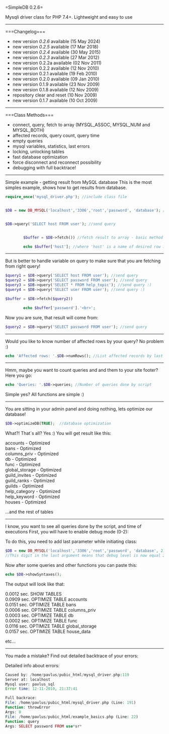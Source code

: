 =SimpleDB 0.2.6=


Mysqli driver class for PHP 7.4+.
Lightweight and easy to use

----

===Changelog===
 * new version *0.2.6* available (15 May 2024)
 * new version *0.2.5* available (17 Mar 2018)
 * new version *0.2.4* available (30 May 2015)
 * new version *0.2.3* available (27 Mar 2012)
 * new version 0.2.2a available (02 Nov 2011)
 * new version 0.2.2 available (12 Nov 2010)
 * new version 0.2.1 available (19 Feb 2010)
 * new version 0.2.0 available (09 Jan 2010)
 * new version 0.1.9 available (23 Nov 2009)
 * new version 0.1.8 available (12 Nov 2009)
 * repository clear and reset (10 Nov 2009)
 * new version 0.1.7 available (10 Oct 2009) 

----

===Class Methods===


 * connect, query, fetch to array (MYSQL_ASSOC, MYSQL_NUM and MYSQL_BOTH)
 * affected records, query count, query time
 * empty queries
 * mysql variables, statistics, last errors
 * locking, unlocking tables
 * fast database optimization
 * force disconnect and reconnect possibility
 * debugging with full backtrace!


----

Simple example - getting result from MySQL database
This is the most simples example, shows how to get results from database.

```php
require_once('mysql_driver.php'); //include class file


$DB = new DB_MYSQL('localhost','3306','root','password', 'database'); //connect to database


$DB->query('SELECT host FROM user'); //send query


        $buffer = $DB->fetch()) //fetch result to array - basic method (from last query)

        echo $buffer['host']; //where 'host' is a name of desired row in table
 ```
 
----
But is better to handle variable on query to make sure that you are fetching from right query!

```php
$query1 = $DB->query('SELECT host FROM user'); //send query
$query2 = $DB->query('SELECT password FROM user'); //send query
$query3 = $DB->query('SELECT * FROM help_topic'); //send query :)
$query4 = $DB->query('SELECT user FROM user'); //send query :)

$buffer = $DB->fetch($query2)) 

        echo $buffer['password'].'<br>'; 
```

Now you are sure, that result will come from:

```php
$query2 = $DB->query('SELECT password FROM user'); //send query
```

----
Would you like to know number of affected rows by your query?
No problem :)

```php
echo 'Affected rows: '.$DB->numRows(); //List affected records by last query
```
----

Hmm, maybe you want to count queries and and them to your site footer? Here you go:
```php
echo 'Queries: '.$DB->queries; //Number of queries done by script
```

Simple yes? All functions are simple :)

----

You are sitting in your admin panel and doing nothing, lets optimize our database!
```php
$DB->optimizeDB(TRUE);  //database optimization
```

What?! That`s all? Yes :) You will get result like this:

accounts - Optimized  
bans - Optimized  
columns_priv - Optimized  
db - Optimized  
func - Optimized  
global_storage - Optimized  
guild_invites - Optimized  
guild_ranks - Optimized  
guilds - Optimized  
help_category - Optimized  
help_keyword - Optimized  
houses - Optimized  

...and the rest of tables

----

I know, you want to see all queries done by the script, and time of executions
First, you will have to enable debug mode (0-2):

To do this, you need to add last parameter while initiating class:
```php
$DB = new DB_MYSQL('localhost','3306','root','password', 'database', 2);
//This digit in the last argument means that debug level is now equal 2
```

Now after some queries and other functions you can paste this:
```php
echo $DB->showSyntaxes();
```
The output will look like that:

0.0012 sec. SHOW TABLES  
0.0909 sec. OPTIMIZE TABLE accounts  
0.0151 sec. OPTIMIZE TABLE bans  
0.0006 sec. OPTIMIZE TABLE columns_priv  
0.0003 sec. OPTIMIZE TABLE db  
0.0002 sec. OPTIMIZE TABLE func  
0.0116 sec. OPTIMIZE TABLE global_storage  
0.0157 sec. OPTIMIZE TABLE house_data  

etc...

----

You made a mistake?
Find out detailed backtrace of your errors:

Detailed info about errors:
```php
Caused by: /home/pavlus/pubic_html/mysql_driver.php:119
Server at: localhost
Mysql user: pavlus_sql
Error time: 12-11-2010, 21:37:41

Full backrace: 
File: /home/pavlus/pubic_html/mysql_driver.php (Line: 191)
Function: throwError
Args: 0
File: /home/pavlus/pubic_html/example_basics.php (Line: 22)
Function: query
Args: SELECT password FROM use*sr*
```
